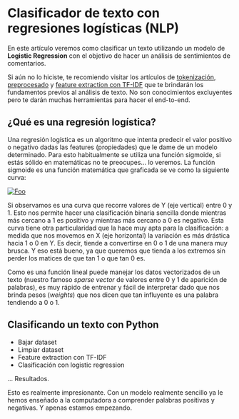 # Clasificador de texto con regresiones logísticas (NLP)

En este artículo veremos como clasificar un texto utilizando un modelo de **Logistic Regression** con el objetivo de hacer un análisis de sentimientos de comentarios.

Si aún no lo hiciste, te recomiendo visitar los artículos de [tokenización](https://medium.com/escueladeinteligenciaartificial/procesamiento-de-texto-para-nlp-1-tokenizaci%C3%B3n-4d533f3f6c9b), [preprocesado](https://medium.com/escueladeinteligenciaartificial/procesamiento-de-lenguaje-natural-stemming-y-lemmas-f5efd90dca8) y [feature extraction con TF-IDF](https://medium.com/escueladeinteligenciaartificial/extracci%C3%B3n-de-features-con-bag-of-words-bow-y-tf-idf-para-nlp-f89d678abc0e) que te brindarán los fundamentos previos al análisis de texto. No son conocimientos excluyentes pero te darán muchas herramientas para hacer el end-to-end.

## ¿Qué es una regresión logística?

Una regresión logística es un algoritmo que intenta predecir el valor positivo o negativo dadas las features (propiedades) que le dame de un modelo determinado. Para esto habitualmente se utiliza una función sigmoide, si estás sólido en matemáticas no te preocupes... lo veremos. 
La función sigmoide es una función matemática que graficada se ve como la siguiente curva:

[![Foo](https://ml4a.github.io/images/figures/sigmoid.png)](http://google.com.au/)

Si observamos es una curva que recorre valores de Y (eje vertical) entre 0 y 1. Esto nos permite hacer una clasificación binaria sencilla donde mientras más cercano a 1 es positivo y mientras más cercano a 0 es negativo. Esta curva tiene otra particularidad que la hace muy apta para la clasificación: a medida que nos movemos en X (eje horizontal) la variación es más drástica hacia 1 o 0 en Y. Es decir, tiende a convertirse en 0 o 1 de una manera muy brusca. Y eso está bueno, ya que queremos que tienda a los extremos sin perder los matices de que tan 1 o que tan 0 es.

Como es una función lineal puede manejar los datos vectorizados de un texto (nuestro famoso *sparse vector* de valores entre 0 y 1 de aparición de palabras), es muy rápido de entrenar y fácil de interpretar dado que nos brinda pesos (*weights*) que nos dicen que tan influyente es una palabra tendiendo a 0 o 1.

## Clasificando un texto con Python

- Bajar dataset
- Limpiar dataset
- Feature extraction con TF-IDF
- Clasificación con logistic regression

... Resultados.


Esto es realmente impresionante. Con un modelo realmente sencillo ya le hemos enseñado a la computadora a comprender palabras positivas y negativas. Y apenas estamos empezando.

